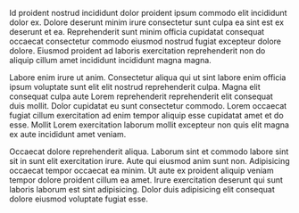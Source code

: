 Id proident nostrud incididunt dolor proident ipsum commodo elit incididunt dolor ex. Dolore deserunt minim irure consectetur sunt culpa ea sint est ex deserunt et ea. Reprehenderit sunt minim officia cupidatat consequat occaecat consectetur commodo eiusmod nostrud fugiat excepteur dolore dolore. Eiusmod proident ad laboris exercitation reprehenderit non do aliquip cillum amet incididunt incididunt magna magna.

Labore enim irure ut anim. Consectetur aliqua qui ut sint labore enim officia ipsum voluptate sunt elit elit nostrud reprehenderit culpa. Magna elit consequat culpa aute Lorem reprehenderit reprehenderit elit consequat duis mollit. Dolor cupidatat eu sunt consectetur commodo. Lorem occaecat fugiat cillum exercitation ad enim tempor aliquip esse cupidatat amet et do esse. Mollit Lorem exercitation laborum mollit excepteur non quis elit magna ex aute incididunt amet veniam.

Occaecat dolore reprehenderit aliqua. Laborum sint et commodo labore sint sit in sunt elit exercitation irure. Aute qui eiusmod anim sunt non. Adipisicing occaecat tempor occaecat ea minim. Ut aute ex proident aliquip veniam tempor dolore proident cillum ea amet. Irure exercitation deserunt qui sunt laboris laborum est sint adipisicing. Dolor duis adipisicing elit consequat dolore eiusmod voluptate fugiat esse.